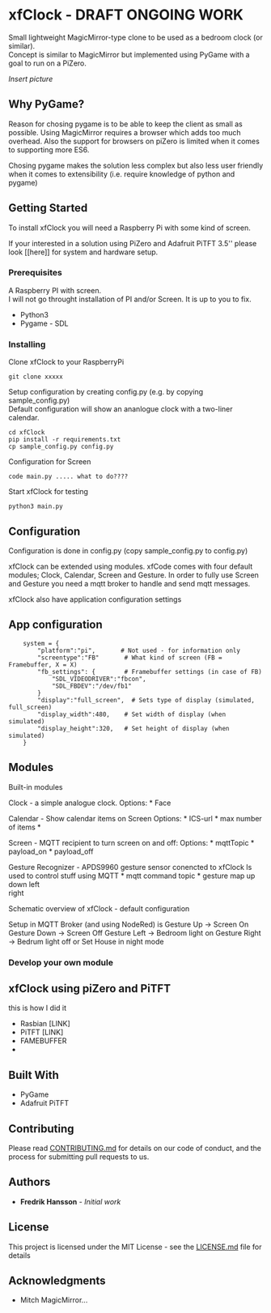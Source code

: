 # xfClock - DRAFT ONGOING WORK

Small lightweight MagicMirror-type clone to be used as a bedroom clock (or similar).    
Concept is similar to MagicMirror but implemented using PyGame with a goal to run on a PiZero.

*Insert picture*

## Why PyGame?
Reason for chosing pygame is to be able to keep the client as small as possible. Using MagicMirror requires a browser which adds too much overhead. Also the support for browsers on piZero is limited when it comes to supporting more ES6. 

Chosing pygame makes the solution less complex but also less user friendly when it comes to extensibility (i.e. require knowledge of python and pygame)


## Getting Started
To install xfClock you will need a Raspberry Pi with some kind of screen.

If your interested in a solution using PiZero and Adafruit PiTFT 3.5'' please look [[here]] for system and hardware setup.

### Prerequisites

A Raspberry PI with screen.   
I will not go throught installation of PI and/or Screen. It is up to you to fix.   

* Python3
* Pygame - SDL

### Installing

Clone xfClock to your RaspberryPi
```
git clone xxxxx
```
Setup configuration by creating config.py (e.g. by copying sample_config.py)  
Default configuration will show an ananlogue clock with a two-liner calendar. 

```
cd xfClock
pip install -r requirements.txt
cp sample_config.py config.py
```

Configuration for Screen
```
code main.py ..... what to do????
```

Start xfClock for testing 
```
python3 main.py
```

## Configuration
Configuration is done in config.py (copy sample_config.py to config.py)

xfClock can be extended using modules. xfCode comes with four default modules; Clock, Calendar, Screen and Gesture. In order to fully use Screen and Gesture you need a mqtt broker to handle and send mqtt messages.

xfClock also have application configuration settings

## App configuration
```
    system = {
        "platform":"pi",       # Not used - for information only
        "screentype":"FB"       # What kind of screen (FB = Framebuffer, X = X)
        "fb_settings": {        # Framebuffer settings (in case of FB)
            "SDL_VIDEODRIVER":"fbcon",
            "SDL_FBDEV":"/dev/fb1"    
        }
        "display":"full_screen",  # Sets type of display (simulated, full_screen)
        "display_width":480,    # Set width of display (when simulated)
        "display_height":320,   # Set height of display (when simulated)
    }
```

## Modules

Built-in modules

Clock - a simple analogue clock. 
Options:
	* Face

Calendar - Show calendar items on Screen
Options:
	* ICS-url
	* max number of items
	*

Screen - MQTT recipient to turn screen on and off:
Options:
	* mqttTopic
	* payload_on
	* payload_off

Gesture Recognizer - APDS9960 gesture sensor conencted to xfClock
Is used to control stuff using MQTT
	* mqtt command topic
	* gesture map
		up 
		down
		left	
		right

Schematic overview of xfClock - default configuration

Setup in MQTT Broker (and using NodeRed) is
 	Gesture Up 	-> Screen On
	Gesture Down 	-> Screen Off
	Gesture Left	-> Bedroom light on
	Gesture Right	-> Bedrum light off or Set House in night mode

### Develop your own module

## xfClock using piZero and PiTFT
this is how I did it

* Rasbian [LINK]
* PiTFT [LINK]
* FAMEBUFFER
* 

## Built With

* PyGame
* Adafruit PiTFT

## Contributing

Please read [CONTRIBUTING.md](https://gist.github.com/PurpleBooth/b24679402957c63ec426) for details on our code of conduct, and the process for submitting pull requests to us.


## Authors

* **Fredrik Hansson** - *Initial work* 

## License

This project is licensed under the MIT License - see the [LICENSE.md](LICENSE.md) file for details

## Acknowledgments

* Mitch MagicMirror...
